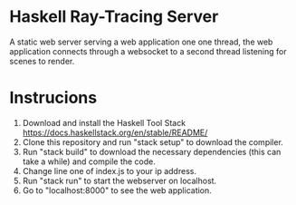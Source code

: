 # Haskell Ray-Tracing Server

A static web server serving a web application one one thread, the web application connects through a websocket to a second thread listening for scenes to render. 

# Instrucions
 1. Download and install the Haskell Tool Stack https://docs.haskellstack.org/en/stable/README/
 2. Clone this repository and run "stack setup" to download the compiler.
 3. Run "stack build" to download the necessary dependencies (this can take a while) and compile the code.
 4. Change line one of index.js to your ip address. 
 5. Run "stack run" to start the webserver on localhost. 
 6. Go to "localhost:8000" to see the web application.


